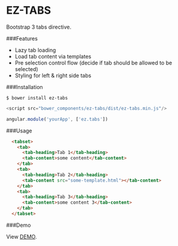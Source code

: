 EZ-TABS
=======

Bootstrap 3 tabs directive. 

###Features
- Lazy tab loading
- Load tab content via templates
- Pre selection control flow (decide if tab should be allowed to be selected)
- Styling for left & right side tabs

###Installation

```
$ bower install ez-tabs
```

```js
<script src="bower_components/ez-tabs/dist/ez-tabs.min.js"/>
```

```js
angular.module('yourApp', ['ez.tabs'])
```

###Usage
```html
  <tabset>
    <tab> 
      <tab-heading>Tab 1</tab-heading>
      <tab-content>some content</tab-content>
    </tab>
    <tab>
      <tab-heading>Tab 2</tab-heading>
      <tab-content src="some-template.html"></tab-content>
    </tab>
    <tab>
      <tab-heading>Tab 3</tab-heading>
      <tab-content>some content 3</tab-content>
    </tab>
  </tabset>
```

###Demo

View <a href="http://cdn.rawgit.com/jdewit/ez-tabs/master/index.html">DEMO</a>.
